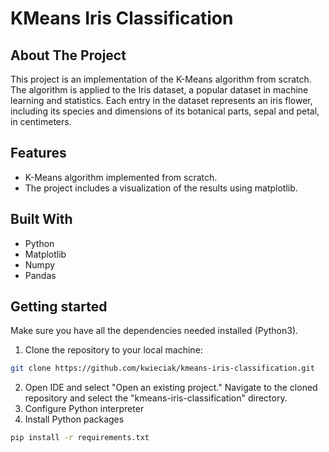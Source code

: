 # KMeans Iris Classification 

## About The Project
This project is an implementation of the K-Means algorithm from scratch. The algorithm is applied to the Iris dataset, a popular dataset in machine learning and statistics. Each entry in the dataset represents an iris flower, including its species and dimensions of its botanical parts, sepal and petal, in centimeters.

## Features
* K-Means algorithm implemented from scratch.
* The project includes a visualization of the results using matplotlib.

## Built With
* Python
* Matplotlib
* Numpy
* Pandas

## Getting started
Make sure you have all the dependencies needed installed (Python3).
1. Clone the repository to your local machine: 
```sh
git clone https://github.com/kwieciak/kmeans-iris-classification.git
```
2. Open IDE and select "Open an existing project." Navigate to the cloned repository and select the "kmeans-iris-classification" directory.
3. Configure Python interpreter
4. Install Python packages
```sh
pip install -r requirements.txt
```
